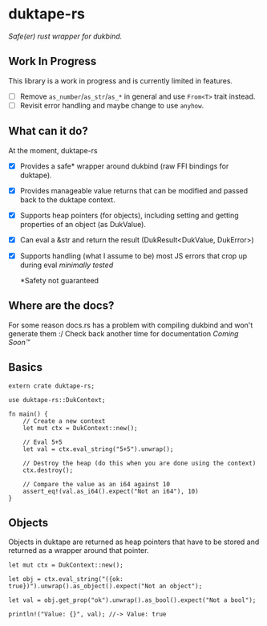 #  duktape-rs

*Safe(er) rust wrapper for dukbind.*

## Work In Progress
This library is a work in progress and is currently limited in features.

 - [ ] Remove `as_number`/`as_str`/`as_*` in general and use `From<T>` trait instead.
 - [ ] Revisit error handling and maybe change to use `anyhow`.

## What can it do?
At the moment, duktape-rs

 - [x] Provides a safe* wrapper around dukbind (raw FFI bindings for duktape).
 - [x] Provides manageable value returns that can be modified and passed back to the duktape context.
 - [x] Supports heap pointers (for objects), including setting and getting properties of an object (as DukValue).
 - [x] Can eval a &str and return the result (DukResult<DukValue, DukError>)
 - [x] Supports handling (what I assume to be) most JS errors that crop up during eval *minimally tested*
 
    *Safety not guaranteed
## Where are the docs?
For some reason docs.rs has a problem with compiling dukbind and won't generate them :/
Check back another time for documentation *Coming Soon™*

## Basics

    extern crate duktape-rs;
    
    use duktape-rs::DukContext;
    
    fn main() {
	    // Create a new context
	    let mut ctx = DukContext::new();
	    
	    // Eval 5+5
	    let val = ctx.eval_string("5+5").unwrap();
	    
	    // Destroy the heap (do this when you are done using the context)
	    ctx.destroy();
	    
	    // Compare the value as an i64 against 10
	    assert_eq!(val.as_i64().expect("Not an i64"), 10)
    }

## Objects
Objects in duktape are returned as heap pointers that have to be stored and returned as a wrapper around that pointer.

    let mut ctx = DukContext::new();
    
    let obj = ctx.eval_string("({ok: true})").unwrap().as_object().expect("Not an object");
    
    let val = obj.get_prop("ok").unwrap().as_bool().expect("Not a bool");
    
    println!("Value: {}", val); //-> Value: true
